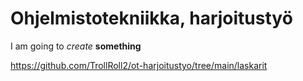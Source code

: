 # Ohjelmistotekniikka, harjoitustyö

I am going to *create* **something**

https://github.com/TrollRoll2/ot-harjoitustyo/tree/main/laskarit
